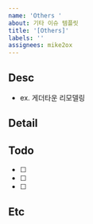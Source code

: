 ```yaml
---
name: 'Others '
about: 기타 이슈 템플릿
title: '[Others]'
labels: ''
assignees: mike2ox
---
```


<!-- 기본적으로 제공하는 문서 이외의 타입일 때 해당 포멧을 기준으로 문서 작성을 권장합니다 -->
<!-- 담당자는 이슈 발급자 + PO를 꼭 넣어주세요 -->

## Desc

<!-- 해당 이슈에 대한 요약 설명 -->

- ex. 게더타운 리모델링

## Detail

<!-- 해당 이슈에 대한 자세한 설명 -->

## Todo

- [ ]
- [ ]
- [ ]

## Etc

<!-- 위 항목들 외 이슈관련 정보 작성 -->
